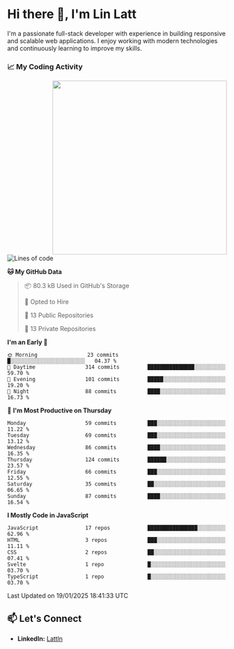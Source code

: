 # Hi there 👋, I'm Lin Latt

I'm a passionate full-stack developer with experience in building responsive and scalable web applications. I enjoy working with modern technologies and continuously learning to improve my skills.

### 📈 My Coding Activity 
<img src="https://github.com/user-attachments/assets/6cec4854-3eec-4600-9120-9be1d3cb2bfe"  width="400px" align="right">

<!--START_SECTION:waka-->
![Lines of code](https://img.shields.io/badge/From%20Hello%20World%20I%27ve%20Written-298.4%20thousand%20lines%20of%20code-blue)

**🐱 My GitHub Data** 

> 📦 80.3 kB Used in GitHub's Storage 
 > 
> 💼 Opted to Hire
 > 
> 📜 13 Public Repositories 
 > 
> 🔑 13 Private Repositories 
 > 
**I'm an Early 🐤** 

```text
🌞 Morning                23 commits          █░░░░░░░░░░░░░░░░░░░░░░░░   04.37 % 
🌆 Daytime                314 commits         ███████████████░░░░░░░░░░   59.70 % 
🌃 Evening                101 commits         █████░░░░░░░░░░░░░░░░░░░░   19.20 % 
🌙 Night                  88 commits          ████░░░░░░░░░░░░░░░░░░░░░   16.73 % 
```
📅 **I'm Most Productive on Thursday** 

```text
Monday                   59 commits          ███░░░░░░░░░░░░░░░░░░░░░░   11.22 % 
Tuesday                  69 commits          ███░░░░░░░░░░░░░░░░░░░░░░   13.12 % 
Wednesday                86 commits          ████░░░░░░░░░░░░░░░░░░░░░   16.35 % 
Thursday                 124 commits         ██████░░░░░░░░░░░░░░░░░░░   23.57 % 
Friday                   66 commits          ███░░░░░░░░░░░░░░░░░░░░░░   12.55 % 
Saturday                 35 commits          ██░░░░░░░░░░░░░░░░░░░░░░░   06.65 % 
Sunday                   87 commits          ████░░░░░░░░░░░░░░░░░░░░░   16.54 % 
```


**I Mostly Code in JavaScript** 

```text
JavaScript               17 repos            ████████████████░░░░░░░░░   62.96 % 
HTML                     3 repos             ███░░░░░░░░░░░░░░░░░░░░░░   11.11 % 
CSS                      2 repos             ██░░░░░░░░░░░░░░░░░░░░░░░   07.41 % 
Svelte                   1 repo              █░░░░░░░░░░░░░░░░░░░░░░░░   03.70 % 
TypeScript               1 repo              █░░░░░░░░░░░░░░░░░░░░░░░░   03.70 % 
```




 Last Updated on 19/01/2025 18:41:33 UTC
<!--END_SECTION:waka-->

## 📫 Let's Connect

- **LinkedIn:** [Lattln](https://linkedin.com/in/lin-latt)
<!-- - **Portfolio:** [Your Portfolio](https://yourportfolio.com) -->
